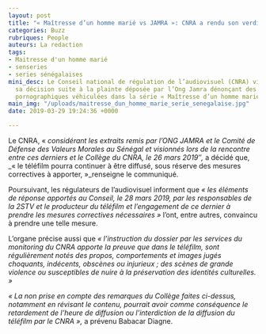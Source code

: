 ```yaml
---
layout: post
title: "« Maîtresse d’un homme marié vs JAMRA »: CNRA a rendu son verdict…"
categories: Buzz
rubriques: People
auteurs: La redaction
tags:
- Maitresse d'un homme marié
- senseries
- series sénégalaises
mini_desc: Le Conseil national de régulation de l’audiovisuel (CNRA) vient de rendre
  sa décision suite à la plainte déposée par l’Ong Jamra dénonçant des scènes à caractère
  pornographiques véhiculées dans la série « Maîtresse d’un homme marié ».
main_img: "/uploads/maitresse_dun_homme_marie_serie_senegalaise.jpg"
date: 2019-03-29 19:24:36 +0000

---
```

Le CNRA, « _considérant les extraits remis par l’ONG JAMRA et le Comité de Défense des Valeurs Morales au Sénégal et visionnés lors de la rencontre entre ces derniers et le Collège du CNRA, le 26 mars 2019″,_ a décidé que, _« le téléfilm pourra continuer à être diffusé, sous réserve des mesures correctives à apporter, »_renseigne le communiqué.

Poursuivant, les régulateurs de l’audiovisuel informent que _« les éléments de réponse apportés au Conseil, le 28 mars 2019, par les responsables de la 2STV et le producteur du téléfilm et l’engagement de ce dernier à prendre les mesures correctives nécessaires »_ l’ont, entre autres, convaincu à prendre une telle mesure.

L’organe précise aussi que _« l’instruction du dossier par les services du monitoring du CNRA apporte la preuve que dans le téléfilm, sont régulièrement notés des propos, comportements et images jugés choquants, indécents, obscènes ou injurieux ; des scènes de grande violence ou susceptibles de nuire à la préservation des identités culturelles. »_

_« La non prise en compte des remarques du Collège faites ci-dessus, notamment en révisant le contenu, pourrait avoir comme conséquence le retardement de l’heure de diffusion ou l’interdiction de la diffusion du téléfilm par le CNRA »,_ a prévenu Babacar Diagne.